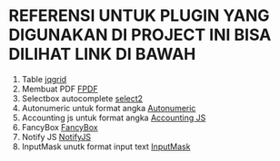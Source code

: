 # REFERENSI UNTUK PLUGIN YANG DIGUNAKAN DI PROJECT INI BISA DILIHAT LINK DI BAWAH

1.  Table [jqgrid](http://trirand.com/blog/jqgrid/jqgrid.html)
2.  Membuat PDF [FPDF](http://www.fpdf.org/)
3.  Selectbox autocomplete [select2](http://select2.org)
4.  Autonumeric untuk format angka [Autonumeric](http://www.decorplanit.com/plugin/)
5.  Accounting js untuk format angka [Accounting JS](http://openexchangerates.github.io/accounting.js/)
6.  FancyBox [FancyBox](https://fancyapps.com/fancybox/)
7.  Notify JS  [NotifyJS](https://notifyjs.jpillora.com/)
8.  InputMask unutk format input text  [InputMask](https://robinherbots.github.io/Inputmask/)
